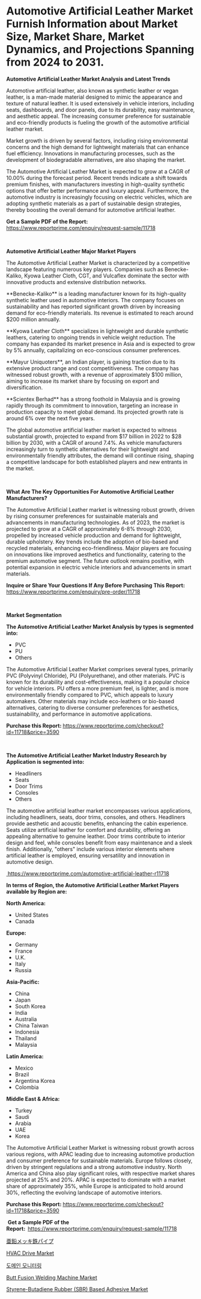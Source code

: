 <p><h1>Automotive Artificial Leather Market Furnish Information about Market Size, Market Share, Market Dynamics, and Projections Spanning from 2024 to 2031.</h1></p><p><strong>Automotive Artificial Leather Market Analysis and Latest Trends</strong></p>
<p><p>Automotive artificial leather, also known as synthetic leather or vegan leather, is a man-made material designed to mimic the appearance and texture of natural leather. It is used extensively in vehicle interiors, including seats, dashboards, and door panels, due to its durability, easy maintenance, and aesthetic appeal. The increasing consumer preference for sustainable and eco-friendly products is fueling the growth of the automotive artificial leather market. </p><p>Market growth is driven by several factors, including rising environmental concerns and the high demand for lightweight materials that can enhance fuel efficiency. Innovations in manufacturing processes, such as the development of biodegradable alternatives, are also shaping the market. </p><p>The Automotive Artificial Leather Market is expected to grow at a CAGR of 10.00% during the forecast period. Recent trends indicate a shift towards premium finishes, with manufacturers investing in high-quality synthetic options that offer better performance and luxury appeal. Furthermore, the automotive industry is increasingly focusing on electric vehicles, which are adopting synthetic materials as a part of sustainable design strategies, thereby boosting the overall demand for automotive artificial leather.</p></p>
<p><strong>Get a Sample PDF of the Report:&nbsp;</strong> <a href="https://www.reportprime.com/enquiry/request-sample/11718">https://www.reportprime.com/enquiry/request-sample/11718</a></p>
<p>&nbsp;</p>
<p><strong>Automotive Artificial Leather Major Market Players</strong></p>
<p><p>The Automotive Artificial Leather Market is characterized by a competitive landscape featuring numerous key players. Companies such as Benecke-Kaliko, Kyowa Leather Cloth, CGT, and Vulcaflex dominate the sector with innovative products and extensive distribution networks.</p><p>**Benecke-Kaliko** is a leading manufacturer known for its high-quality synthetic leather used in automotive interiors. The company focuses on sustainability and has reported significant growth driven by increasing demand for eco-friendly materials. Its revenue is estimated to reach around $200 million annually.</p><p>**Kyowa Leather Cloth** specializes in lightweight and durable synthetic leathers, catering to ongoing trends in vehicle weight reduction. The company has expanded its market presence in Asia and is expected to grow by 5% annually, capitalizing on eco-conscious consumer preferences.</p><p>**Mayur Uniquoters**, an Indian player, is gaining traction due to its extensive product range and cost competitiveness. The company has witnessed robust growth, with a revenue of approximately $100 million, aiming to increase its market share by focusing on export and diversification.</p><p>**Scientex Berhad** has a strong foothold in Malaysia and is growing rapidly through its commitment to innovation, targeting an increase in production capacity to meet global demand. Its projected growth rate is around 6% over the next five years.</p><p>The global automotive artificial leather market is expected to witness substantial growth, projected to expand from $17 billion in 2022 to $28 billion by 2030, with a CAGR of around 7.4%. As vehicle manufacturers increasingly turn to synthetic alternatives for their lightweight and environmentally friendly attributes, the demand will continue rising, shaping a competitive landscape for both established players and new entrants in the market.</p></p>
<p>&nbsp;</p>
<p><strong>What Are The Key Opportunities For Automotive Artificial Leather Manufacturers?</strong></p>
<p><p>The Automotive Artificial Leather market is witnessing robust growth, driven by rising consumer preferences for sustainable materials and advancements in manufacturing technologies. As of 2023, the market is projected to grow at a CAGR of approximately 6-8% through 2030, propelled by increased vehicle production and demand for lightweight, durable upholstery. Key trends include the adoption of bio-based and recycled materials, enhancing eco-friendliness. Major players are focusing on innovations like improved aesthetics and functionality, catering to the premium automotive segment. The future outlook remains positive, with potential expansion in electric vehicle interiors and advancements in smart materials.</p></p>
<p><strong>Inquire or Share Your Questions If Any Before Purchasing This Report:</strong> <a href="https://www.reportprime.com/enquiry/pre-order/11718">https://www.reportprime.com/enquiry/pre-order/11718</a></p>
<p>&nbsp;</p>
<p><strong>Market Segmentation</strong></p>
<p><strong>The Automotive Artificial Leather Market Analysis by types is segmented into:</strong></p>
<p><ul><li>PVC</li><li>PU</li><li>Others</li></ul></p>
<p><p>The Automotive Artificial Leather Market comprises several types, primarily PVC (Polyvinyl Chloride), PU (Polyurethane), and other materials. PVC is known for its durability and cost-effectiveness, making it a popular choice for vehicle interiors. PU offers a more premium feel, is lighter, and is more environmentally friendly compared to PVC, which appeals to luxury automakers. Other materials may include eco-leathers or bio-based alternatives, catering to diverse consumer preferences for aesthetics, sustainability, and performance in automotive applications.</p></p>
<p><strong>Purchase this Report:&nbsp;</strong><a href="https://www.reportprime.com/checkout?id=11718&price=3590">https://www.reportprime.com/checkout?id=11718&price=3590</a></p>
<p>&nbsp;</p>
<p><strong>The Automotive Artificial Leather Market Industry Research by Application is segmented into:</strong></p>
<p><ul><li>Headliners</li><li>Seats</li><li>Door Trims</li><li>Consoles</li><li>Others</li></ul></p>
<p><p>The automotive artificial leather market encompasses various applications, including headliners, seats, door trims, consoles, and others. Headliners provide aesthetic and acoustic benefits, enhancing the cabin experience. Seats utilize artificial leather for comfort and durability, offering an appealing alternative to genuine leather. Door trims contribute to interior design and feel, while consoles benefit from easy maintenance and a sleek finish. Additionally, "others" include various interior elements where artificial leather is employed, ensuring versatility and innovation in automotive design.</p></p>
<p><a href="https://www.reportprime.com/automotive-artificial-leather-r11718">&nbsp;https://www.reportprime.com/automotive-artificial-leather-r11718</a></p>
<p><strong>In terms of Region, the Automotive Artificial Leather Market Players available by Region are:</strong></p>
<p>
    <p> <strong> North America: </strong>
        <ul>
            <li>United States</li>
            <li>Canada</li>
        </ul>
        </p> 
    <p> <strong> Europe: </strong>
        <ul>
            <li>Germany</li>
            <li>France</li>
            <li>U.K.</li>
            <li>Italy</li>
            <li>Russia</li>
        </ul>
        </p> 
    <p> <strong> Asia-Pacific: </strong>
        <ul>
            <li>China</li>
            <li>Japan</li>
            <li>South Korea</li>
            <li>India</li>
            <li>Australia</li>
            <li>China Taiwan</li>
            <li>Indonesia</li>
            <li>Thailand</li>
            <li>Malaysia</li>
        </ul>
        </p> 
    <p> <strong> Latin America: </strong>
        <ul>
            <li>Mexico</li>
            <li>Brazil</li>
            <li>Argentina Korea</li>
            <li>Colombia</li>
        </ul>
        </p> 
    <p> <strong> Middle East & Africa: </strong>
        <ul>
            <li>Turkey</li>
            <li>Saudi</li>
            <li>Arabia</li>
            <li>UAE</li>
            <li>Korea</li>
        </ul>
    </p>
    </p>
<p><p>The Automotive Artificial Leather Market is witnessing robust growth across various regions, with APAC leading due to increasing automotive production and consumer preference for sustainable materials. Europe follows closely, driven by stringent regulations and a strong automotive industry. North America and China also play significant roles, with respective market shares projected at 25% and 20%. APAC is expected to dominate with a market share of approximately 35%, while Europe is anticipated to hold around 30%, reflecting the evolving landscape of automotive interiors.</p></p>
<p><strong>Purchase this Report: </strong><a href="https://www.reportprime.com/checkout?id=11718&price=3590">https://www.reportprime.com/checkout?id=11718&price=3590</a></p>
<p>&nbsp;<strong>Get a Sample PDF of the Report:&nbsp;&nbsp;</strong><a href="https://www.reportprime.com/enquiry/request-sample/11718">https://www.reportprime.com/enquiry/request-sample/11718</a></p>
<p><strong></strong></p>
<p><p><a href="https://medium.com/@devanrutherford2002/%E4%BA%9C%E9%89%9B%E3%83%A1%E3%83%83%E3%82%AD%E9%89%84%E3%83%91%E3%82%A4%E3%83%97%E5%B8%82%E5%A0%B4%E3%81%AE%E8%A6%8F%E6%A8%A1-%E6%88%90%E9%95%B7%E5%82%BE%E5%90%91-%E7%B5%B1%E8%A8%88%E3%81%A8%E4%BA%88%E6%B8%AC-2024%E5%B9%B4-2031%E5%B9%B4-ff709f177d48">亜鉛メッキ鉄パイプ</a></p><p><a href="https://medium.com/@kein87623/hvac-drive-market-research-report-includes-analysis-on-market-size-share-and-growth-rate-at-12-8-4e274213b8ef">HVAC Drive Market</a></p><p><a href="https://medium.com/@nettieboyle25/%EB%8F%84%EB%A9%94%EC%9D%B8-%EB%AA%A8%EB%8B%88%ED%84%B0%EB%A7%81-%EC%8B%9C%EC%9E%A5-%EB%B3%B4%EA%B3%A0%EC%84%9C-%EC%A0%9C%ED%92%88-%EC%9C%A0%ED%98%95-%EC%86%8C%ED%94%84%ED%8A%B8%EC%9B%A8%EC%96%B4-%EC%84%9C%EB%B9%84%EC%8A%A4-%EC%B5%9C%EC%A2%85-%EC%82%AC%EC%9A%A9%EC%9E%90-sme-%EB%8C%80%EA%B8%B0%EC%97%85-%EC%A7%80%EC%97%AD%EB%B3%84-2024-2031-47f90e0a40cc">도메인 모니터링</a></p><p><a href="https://medium.com/@kirstencharrison82024/global-butt-fusion-welding-machine-market-opportunities-and-market-challenges-2024-2031-d8267c9dbda4">Butt Fusion Welding Machine Market</a></p><p><a href="https://issuu.com/reportprime-2/docs/styrene-butadiene-rubber-sbr-based-_0fcb9cfbde65c7">Styrene-Butadiene Rubber (SBR) Based Adhesive Market</a></p></p>